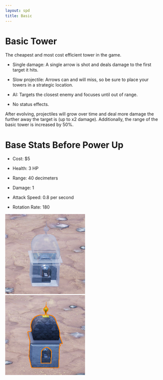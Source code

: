 ```yaml
---
layout: spd
title: Basic
---
```


# Basic Tower

The cheapest and most cost efficient tower in the game.

* Single damage: A single arrow is shot and deals damage to the first target it hits.

* Slow projectile: Arrows can and will miss, so be sure to place your towers in a strategic location.

* AI: Targets the closest enemy and focuses until out of range.

* No status effects.

After evolving, projectiles will grow over time and deal more damage the further away the target is (up to x2 damage). Additionally, the range of the basic tower is increased by 50%.

# Base Stats Before Power Up

* Cost: $5

* Health: 3 HP

* Range: 40 decimeters

* Damage: 1

* Attack Speed: 0.8 per second

* Rotation Rate: 180

<img src="/assets/images/spd/tower-basic-unbuilt.jpg" width="256" height="256">
<img src="/assets/images/spd/tower-basic.jpg" width="256" height="256">
